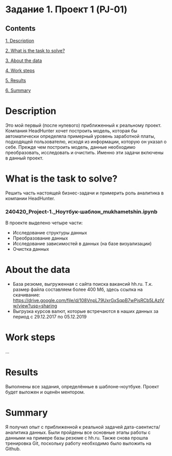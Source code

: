 # Задание 1. Проект 1 (PJ-01)

## Contents
[1. Description]()

[2. What is the task to solve?]()

[3. About the data]()

[4. Work steps]()

[5. Results]()

[6. Summary]()

# Description
Это мой первый (после нулевого) приближенный к реальному проект. Компания HeadHunter хочет построить модель, которая бы автоматически определяла примерный уровень заработной платы, подходящей пользователю, исходя из информации, которую он указал о себе. Прежде чем построить модель, данные необходимо преобразовать, исследовать и очистить. Именно эти задачи включены в данный проект.

# What is the task to solve?
Решить часть настоящей бизнес-задачи и примерить роль аналитика в компании HeadHunter.

### 240420_Project-1._Ноутбук-шаблон_mukhametshin.ipynb
В проекте выделено четыре части:
* Исследование структуры данных
* Преобразование данных
* Исследование зависимостей в данных (на базе визуализации)
* Очистка данных

# About the data
* База резюме, выгруженная с сайта поиска вакансий hh.ru. Т.к. размер файла составляем более 400 Мб, здесь ссылка на скачивание: https://drive.google.com/file/d/108VnpL79UxrGxSqpB7wPjsRCb5LAzIVw/view?usp=sharing
* Выгрузка курсов валют, которые встречаются в наших данных за период с 29.12.2017 по 05.12.2019


# Work steps
...

# Results
Выполнены все задания, определённые в шаблоне-ноутбуке.
Проект будет выложен и оценён ментором.

# Summary
Я получил опыт с приближенной к реальной задачей дата-саентиста/аналитика данных. Были пройдены все основные этапы работы с данными на примере базы резюме с hh.ru. Также снова прошла тренировка Git, поскольку работу необходимо было выложить на Github.
